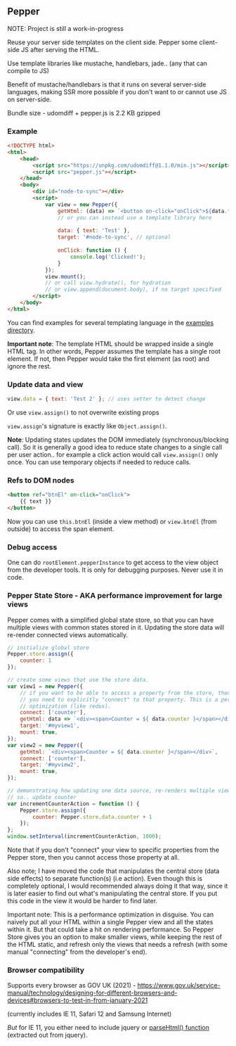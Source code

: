 ## Pepper

NOTE: Project is still a work-in-progress

Reuse your server side templates on the client side. Pepper some client-side JS after serving the HTML.

Use template libraries like mustache, handlebars, jade.. (any that can compile to JS)

Benefit of mustache/handlebars is that it runs on several server-side languages, making SSR more possible if you don't want to or cannot use JS on server-side.

Bundle size - udomdiff + pepper.js is 2.2 KB gzipped

### Example

```html
<!DOCTYPE html>
<html>
    <head>
        <script src="https://unpkg.com/udomdiff@1.1.0/min.js"></script>
        <script src="pepper.js"></script>
    </head>
    <body>
        <div id="node-to-sync"></div>
        <script>
            var view = new Pepper({
                getHtml: (data) => `<button on-click="onClick">${data.text}</button>`,
                // or you can instead use a template library here
                
                data: { text: 'Test' },
                target: '#node-to-sync', // optional
                
                onClick: function () {
                    console.log('Clicked!');
                }
            });
            view.mount();
            // or call view.hydrate(), for hydration
            // or view.append(document.body), if no target specified
        </script>
    </body>
</html>
```

You can find examples for several templating language in the [examples directory](./examples).

**Important note**: The template HTML should be wrapped inside a single HTML tag. In other words, Pepper assumes the template has a single root element. If not, then Pepper would take the first element (as root) and ignore the rest.

### Update data and view

```js
view.data = { text: 'Test 2' }; // uses setter to detect change
```
Or use `view.assign()` to not overwrite existing props

`view.assign`'s signature is exactly like `Object.assign()`.

**Note**: Updating states updates the DOM immediately (synchronous/blocking call). So it is generally a good idea to reduce state changes to a single call per user action.. for example a click action would call `view.assign()` only once. You can use temporary objects if needed to reduce calls.

### Refs to DOM nodes

```html
<button ref="btnEl" on-click="onClick">
    {{ text }}
</button>
```

Now you can use `this.btnEl` (inside a view method) or `view.btnEl` (from outside) to access the span element.

### Debug access

One can do `rootElement.pepperInstance` to get access to the view object from the developer tools. It is only for
debugging purposes. Never use it in code.

### Pepper State Store - AKA performance improvement for large views

Pepper comes with a simplified global state store, so that you can have multiple views with common states stored in it. Updating the store data will re-render connected views automatically.

```js
// initialize global store
Pepper.store.assign({
    counter: 1
});

// create some views that use the store data.
var view1 = new Pepper({
    // if you want to be able to access a property from the store, then
    // you need to explicitly "connect" to that property. This is a performance
    // optimization (like redux).
    connect: ['counter'],
    getHtml: data => `<div><span>Counter = ${ data.counter }</span></div>`,
    target: '#myview1',
    mount: true,
});
var view2 = new Pepper({
    getHtml: `<div><span>Counter = ${ data.counter }</span></div>`,
    connect: ['counter'],
    target: '#myview2',
    mount: true,
});

// demonstrating how updating one data source, re-renders multiple views
// so.. update counter
var incrementCounterAction = function () {
    Pepper.store.assign({
        counter: Pepper.store.data.counter + 1
    });
};
window.setInterval(incrementCounterAction, 1000);
```

Note that if you don't "connect" your view to specific properties from the Pepper store, then you cannot access those property at all.

Also note; I have moved the code that manipulates the central store (data side effects) to separate function(s) (i.e action). Even though this is completely optional, I would recommended always doing it that way, since it is later easier to find out what's manipulating the central store. If you put this code in the view it would be harder to find later.

Important note: This is a performance optimization in disguise. You can naively put all your HTML within a single Pepper view and all the states within it.
But that could take a hit on rendering performance. So Pepper Store gives you an option to make smaller views, while keeping the rest of the HTML static, and refresh only the views that needs a refresh (with some manual "connecting" from the developer's end).

### Browser compatibility

Supports every browser as GOV UK (2021) - https://www.gov.uk/service-manual/technology/designing-for-different-browsers-and-devices#browsers-to-test-in-from-january-2021

(currently includes IE 11, Safari 12 and Samsung Internet)

*But* for IE 11, you either need to include jquery or [parseHtml() function](./parseHTML.js) (extracted out from jquery).